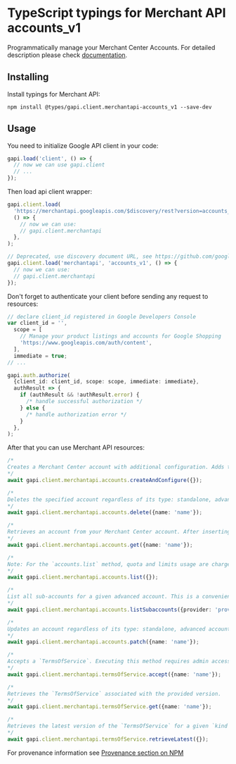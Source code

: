 # TypeScript typings for Merchant API accounts_v1

Programmatically manage your Merchant Center Accounts.
For detailed description please check [documentation](https://developers.google.com/merchant/api).

## Installing

Install typings for Merchant API:

```
npm install @types/gapi.client.merchantapi-accounts_v1 --save-dev
```

## Usage

You need to initialize Google API client in your code:

```typescript
gapi.load('client', () => {
  // now we can use gapi.client
  // ...
});
```

Then load api client wrapper:

```typescript
gapi.client.load(
  'https://merchantapi.googleapis.com/$discovery/rest?version=accounts_v1',
  () => {
    // now we can use:
    // gapi.client.merchantapi
  },
);
```

```typescript
// Deprecated, use discovery document URL, see https://github.com/google/google-api-javascript-client/blob/master/docs/reference.md#----gapiclientloadname----version----callback--
gapi.client.load('merchantapi', 'accounts_v1', () => {
  // now we can use:
  // gapi.client.merchantapi
});
```

Don't forget to authenticate your client before sending any request to resources:

```typescript
// declare client_id registered in Google Developers Console
var client_id = '',
  scope = [
    // Manage your product listings and accounts for Google Shopping
    'https://www.googleapis.com/auth/content',
  ],
  immediate = true;
// ...

gapi.auth.authorize(
  {client_id: client_id, scope: scope, immediate: immediate},
  authResult => {
    if (authResult && !authResult.error) {
      /* handle successful authorization */
    } else {
      /* handle authorization error */
    }
  },
);
```

After that you can use Merchant API resources: <!-- TODO: make this work for multiple namespaces -->

```typescript
/*
Creates a Merchant Center account with additional configuration. Adds the user that makes the request as an admin for the new account.
*/
await gapi.client.merchantapi.accounts.createAndConfigure({});

/*
Deletes the specified account regardless of its type: standalone, advanced account or sub-account. Deleting an advanced account leads to the deletion of all of its sub-accounts. Executing this method requires admin access. The deletion succeeds only if the account does not provide services to any other account and has no processed offers. You can use the `force` parameter to override this.
*/
await gapi.client.merchantapi.accounts.delete({name: 'name'});

/*
Retrieves an account from your Merchant Center account. After inserting, updating, or deleting an account, it may take several minutes before changes take effect.
*/
await gapi.client.merchantapi.accounts.get({name: 'name'});

/*
Note: For the `accounts.list` method, quota and limits usage are charged for each user, and not for the Merchant Center ID or the advanced account ID. To list several sub-accounts, you should use the `accounts.listSubaccounts` method, which is more suitable for advanced accounts use case.
*/
await gapi.client.merchantapi.accounts.list({});

/*
List all sub-accounts for a given advanced account. This is a convenience wrapper for the more powerful `accounts.list` method. This method will produce the same results as calling `ListsAccounts` with the following filter: `relationship(providerId={parent} AND service(type="ACCOUNT_AGGREGATION"))`
*/
await gapi.client.merchantapi.accounts.listSubaccounts({provider: 'provider'});

/*
Updates an account regardless of its type: standalone, advanced account or sub-account. Executing this method requires admin access.
*/
await gapi.client.merchantapi.accounts.patch({name: 'name'});

/*
Accepts a `TermsOfService`. Executing this method requires admin access.
*/
await gapi.client.merchantapi.termsOfService.accept({name: 'name'});

/*
Retrieves the `TermsOfService` associated with the provided version.
*/
await gapi.client.merchantapi.termsOfService.get({name: 'name'});

/*
Retrieves the latest version of the `TermsOfService` for a given `kind` and `region_code`.
*/
await gapi.client.merchantapi.termsOfService.retrieveLatest({});
```

For provenance information see [Provenance section on NPM](https://www.npmjs.com/package/@maxim_mazurok/gapi.client.merchantapi-accounts_v1#Provenance:~:text=none-,Provenance,-Built%20and%20signed)
